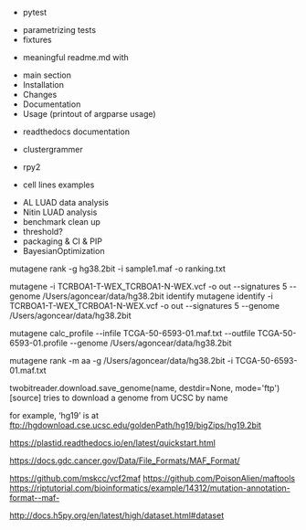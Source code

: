 
* pytest 
 - parametrizing tests
 - fixtures

* meaningful readme.md with
 - main section
 - Installation
 - Changes
 - Documentation
 - Usage (printout of argparse usage)
 
* readthedocs documentation

* clustergrammer
* rpy2

* cell lines examples

- AL LUAD data analysis
- Nitin LUAD analysis
- benchmark clean up
- threshold?
- packaging & CI & PIP
- BayesianOptimization



mutagene rank -g hg38.2bit -i sample1.maf -o ranking.txt


mutagene -i TCRBOA1-T-WEX_TCRBOA1-N-WEX.vcf -o out --signatures 5 --genome /Users/agoncear/data/hg38.2bit identify
mutagene identify -i TCRBOA1-T-WEX_TCRBOA1-N-WEX.vcf -o out --signatures 5 --genome /Users/agoncear/data/hg38.2bit

mutagene calc_profile --infile TCGA-50-6593-01.maf.txt --outfile TCGA-50-6593-01.profile --genome /Users/agoncear/data/hg38.2bit

mutagene rank -m aa -g /Users/agoncear/data/hg38.2bit -i TCGA-50-6593-01.maf.txt



twobitreader.download.save_genome(name, destdir=None, mode='ftp')[source]
tries to download a genome from UCSC by name

for example, ‘hg19’ is at ftp://hgdownload.cse.ucsc.edu/goldenPath/hg19/bigZips/hg19.2bit



https://plastid.readthedocs.io/en/latest/quickstart.html

https://docs.gdc.cancer.gov/Data/File_Formats/MAF_Format/

https://github.com/mskcc/vcf2maf
https://github.com/PoisonAlien/maftools
https://riptutorial.com/bioinformatics/example/14312/mutation-annotation-format--maf-

http://docs.h5py.org/en/latest/high/dataset.html#dataset